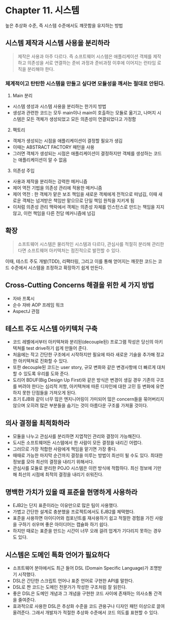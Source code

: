 # Chapter 11. 시스템
높은 추상화 수준, 즉 시스템 수준에서도 꺠끗함을 유지하는 방법

## 시스템 제작과 시스템 사용을 분리하라
>제작은 사용과 아주 다르다.
즉 소프트웨어 시스템은 애플리케이션 객체를 제작하고 의존성을 서로 연결하는 준비 과정과 준비과정 이후에 이어지는 런타임 로직을 분리해야 한다.

### 체계적이고 탄탄한 시스템을 만들고 싶다면 모듈성을 깨서는 절대로 안된다.
1. Main 분리
- 시스템 생성과 시스템 사용을 분리하는 한가지 방법
- 생성과 관련한 코드는 모두 main이나 main이 호출하는 모듈로 옮기고, 나머지 시스템은 모든 객체가 생성되었고 모든 의존성이 연결되었다고 가정함

2. 팩토리
- 객체가 생성되는 시점을 애플리케이션이 결정할 필요가 생김
- 이때는 ABSTRACT FACTORY 패턴을 사용
- 그러면 객체가 생성되는 시점은 애플리케이션이 결정하지만 객체를 생성하는 코드는 애플리케이션이 알 수 없음

3. 의존성 주입
- 사용과 제작을 분리하는 강력한 메커니즘
- 제어 역전 기법을 의존성 관리에 적용한 메커니즘
- 제어 역전 : 한 객체가 맡은 보조 책임을 새로운 객체에게 전적으로 떠넘김, 이때 새로운 객체는 넘겨받은 책임만 맡으므로 단일 책임 원칙을 지키게 됨
- 이처럼 의존성 관리 맥락에서 객체는 의존성 자체를 인스턴스로 만드는 책임을 지지 않고, 이런 책임을 다른 전담 메커니즘에 넘김

## 확장
>소프트웨어 시스템은 물리적인 시스템과 다르다, 관심사를 적절히 분리해 관리한다면 소프트웨어 아키텍처는 점진적으로 발전할 수 있다.

이때, 테스트 주도 개발(TDD), 리팩터링, 그리고 이를 통해 얻어지는 깨끗한 코드는 코드 수준에서 시스템을 조정하고 확장하기 쉽게 만든다.

## Cross-Cutting Concerns 해결을 위한 세 가지 방법
- 자바 프록시
- 순수 자바 AOP 프레임 워크
- AspectJ 관점

## 테스트 주도 시스템 아키텍처 구축
- 코드 레벨에서부터 아키텍쳐와 분리된(decouple된) 프로그램 작성은 당신의 아키텍쳐를 test drive하기 쉽게 만들어 준다.
- 처음에는 작고 간단한 구조에서 시작하지만 필요에 따라 새로운 기술을 추가해 정교한 아키텍쳐로 진화할 수 있다.
- 또한 decouple된 코드는 user story, 규모 변화와 같은 변경사항에 더 빠르게 대처할 수 있도록 우리를 도와 준다.
- 도리어 BDUF(Big Design Up First)와 같은 방식은 변경이 생길 경우 기존의 구조를 버려야 한다는 심리적 저항, 아키텍쳐에 따른 디자인에 대한 고민 등 변화에 유연하지 못한 단점들을 가져오게 된다.
- 초기 EJB와 같이 너무 많은 엔지니어링이 가미되어 많은 concern들을 묶어버리지 않으며 오히려 많은 부분들을 숨기는 것이 아름다운 구조를 가져올 것이다.

## 의사 결정을 최적화하라
- 모듈을 나누고 관심사를 분리하면 지엽적인 관리와 결정이 가능해진다.
- 도시든 소프트웨어든 시스템에서 한 사람이 모든 결정을 내리긴 어렵다.
- 그러므로 가장 적합한 사람에게 책임을 맡기면 가장 좋다.
- 때때로 가능한 마지막 순간까지 결정을 미루는 방법이 최선이 될 수도 있다. 최대한 정보를 모아 최선의 결정을 내리기 위해서다.
- 관심사를 모듈로 분리한 POJO 시스템은 이런 방식에 적합하다. 최신 정보에 기만해 최선의 시점에 최적의 결정을 내리기 쉬워진다.

## 명백한 가치가 있을 때 표준을 현명하게 사용하라
- EJB2는 단지 표준이라는 이유만으로 많은 팀이 사용했다.
- 가볍고 간단한 설계로 충분했을 프로젝트에서도 EJB2를 체택했다.
- 표준을 사용하면 아이디어와 컴포넌트를 재사용하기 쉽고 적절한 경험을 가진 사람을 구하기 쉬우며 좋은 아이디어는 캡슐화 하기 쉽다.
- 하지만 때로는 표준을 만드는 시간이 너무 오래 걸려 업계가 기다리지 못하는 경우도 있다.

## 시스템은 도메인 특화 언어가 필요하다
- 소프트웨어 분야에서도 최근 들어 DSL (Domain Specific Language)가 조명받기 시작했다.
- DSL은 간단한 스크립트 언어나 표준 언어로 구현한 API를 말한다.
- DSL로 짠 코드는 도메인 전문가가 작성한 구조처럼 잘 읽힌다.
- 좋은 DSL은 도메인 개념과 그 개념을 구현한 코드 사이에 존재하는 의사소통 간격을 줄여준다.
- 효과적으로 사용한 DSL은 추상화 수준을 코드 관용구나 디자인 패턴 이상으로 끌여올려준다. 그래서 개발자가 적절한 추상화 수준에서 코드 의도를 표현할 수 있다.